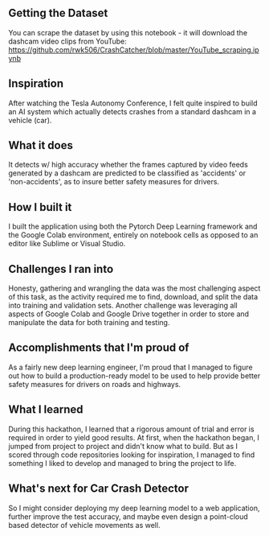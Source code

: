 ## Getting the Dataset
You can scrape the dataset by using this notebook - it will download the dashcam video clips from YouTube: https://github.com/rwk506/CrashCatcher/blob/master/YouTube_scraping.ipynb

## Inspiration
After watching the Tesla Autonomy Conference, I felt quite inspired to build an AI system which actually detects crashes from a standard dashcam in a vehicle (car).

## What it does
It detects w/ high accuracy whether the frames captured by video feeds generated by a dashcam are predicted to be classified as 'accidents' or 'non-accidents', as to insure better safety measures for drivers.

## How I built it
I built the application using both the Pytorch Deep Learning framework and the Google Colab environment, entirely on notebook cells as opposed to an editor like Sublime or Visual Studio.

## Challenges I ran into
Honesty, gathering and wrangling the data was the most challenging aspect of this task, as the activity required me to find, download, and split the data into training and validation sets. Another challenge was leveraging all aspects of Google Colab and Google Drive together in order to store and manipulate the data for both training and testing.

## Accomplishments that I'm proud of
As a fairly new deep learning engineer, I'm proud that I managed to figure out how to build a production-ready model to be used to help provide better safety measures for drivers on roads and highways.

## What I learned
During this hackathon, I learned that a rigorous amount of trial and error is required in order to yield good results. At first, when the hackathon began, I jumped from project to project and didn't know what to build. But as I scored through code repositories looking for inspiration, I managed to find something I liked to develop and managed to bring the project to life.

## What's next for Car Crash Detector
So I might consider deploying my deep learning model to a web application, further improve the test accuracy, and maybe even design a point-cloud based detector of vehicle movements as well.
